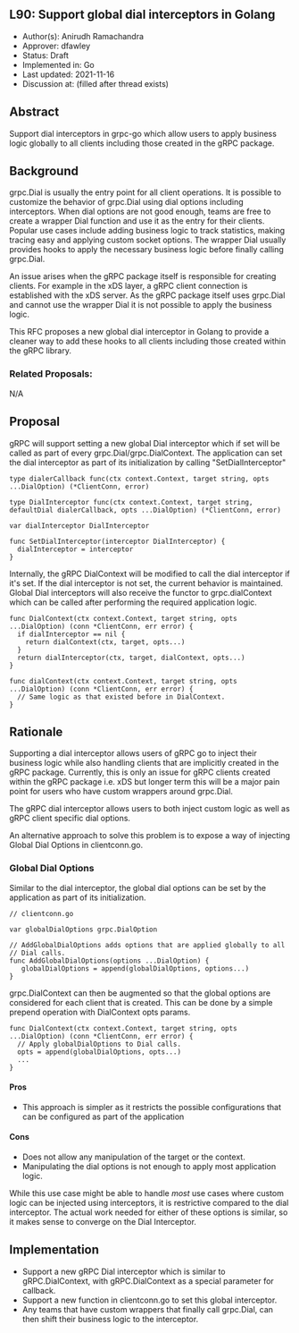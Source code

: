 L90: Support global dial interceptors in Golang
----
* Author(s): Anirudh Ramachandra
* Approver: dfawley
* Status: Draft
* Implemented in: Go
* Last updated: 2021-11-16
* Discussion at: <google group thread> (filled after thread exists)

## Abstract

Support dial interceptors in grpc-go which allow users to apply business logic globally to all clients including those created in the gRPC package.

## Background

grpc.Dial is usually the entry point for all client operations. It is possible to customize the behavior of grpc.Dial using dial options including interceptors. When dial options are not good enough, teams are free to create a wrapper Dial function and use it as the entry for their clients. Popular use cases include adding business logic to track statistics, making tracing easy and applying custom socket options. The wrapper Dial usually provides hooks to apply the necessary business logic before finally calling grpc.Dial.

An issue arises when the gRPC package itself is responsible for creating clients. For example in the xDS layer, a gRPC client connection is established with the xDS server. As the gRPC package itself uses grpc.Dial and cannot use the wrapper Dial it is not possible to apply the business logic.

This RFC proposes a new global dial interceptor in Golang to provide a cleaner way to add these hooks to all clients including those created within the gRPC library.

### Related Proposals:
N/A

## Proposal

gRPC will support setting a new global Dial interceptor which if set will be called as part of every grpc.Dial/grpc.DialContext. The application can set the dial interceptor as part of its initialization by calling "SetDialInterceptor"

```
type dialerCallback func(ctx context.Context, target string, opts ...DialOption) (*ClientConn, error)

type DialInterceptor func(ctx context.Context, target string, defaultDial dialerCallback, opts ...DialOption) (*ClientConn, error)

var dialInterceptor DialInterceptor

func SetDialInterceptor(interceptor DialInterceptor) {
  dialInterceptor = interceptor
}
```

Internally, the gRPC DialContext will be modified to call the dial interceptor if it's set. If the dial interceptor is not set, the current behavior is maintained. Global Dial interceptors will also receive the functor to grpc.dialContext which can be called after performing the required application logic.

```
func DialContext(ctx context.Context, target string, opts ...DialOption) (conn *ClientConn, err error) {
  if dialInterceptor == nil {
    return dialContext(ctx, target, opts...)
  }
  return dialInterceptor(ctx, target, dialContext, opts...)
}

func dialContext(ctx context.Context, target string, opts ...DialOption) (conn *ClientConn, err error) {
  // Same logic as that existed before in DialContext.
}
```

## Rationale

Supporting a dial interceptor allows users of gRPC go to inject their business logic while also handling clients that are implicitly created in the gRPC package. Currently, this is only an issue for gRPC clients created within the gRPC package i.e. xDS but longer term this will be a major pain point for users who have custom wrappers around grpc.Dial.

The gRPC dial interceptor allows users to both inject custom logic as well as gRPC client specific dial options.

An alternative approach to solve this problem is to expose a way of injecting Global Dial Options in clientconn.go.

### Global Dial Options

Similar to the dial interceptor, the global dial options can be set by the application as part of its initialization.
```
// clientconn.go

var globalDialOptions grpc.DialOption

// AddGlobalDialOptions adds options that are applied globally to all
// Dial calls.
func AddGlobalDialOptions(options ...DialOption) {
   globalDialOptions = append(globalDialOptions, options...)
}
```

grpc.DialContext can then be augmented so that the global options are considered for each client that is created. This can be done by a simple prepend operation with DialContext opts params.
```
func DialContext(ctx context.Context, target string, opts ...DialOption) (conn *ClientConn, err error) {
  // Apply globalDialOptions to Dial calls.
  opts = append(globalDialOptions, opts...)
  ...
}
```

#### Pros

* This approach is simpler as it restricts the possible configurations that can be configured as part of the application

#### Cons

* Does not allow any manipulation of the target or the context.
* Manipulating the dial options is not enough to apply most application logic.


While this use case might be able to handle *most* use cases where custom logic can be injected using interceptors, it is restrictive compared to the dial interceptor. The actual work needed for either of these options is similar, so it makes sense to converge on the Dial Interceptor.

## Implementation

* Support a new gRPC Dial interceptor which is similar to gRPC.DialContext, with gRPC.DialContext as a special parameter for callback.
* Support a new function in clientconn.go to set this global interceptor.
* Any teams that have custom wrappers that finally call grpc.Dial, can then shift their business logic to the interceptor.